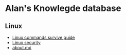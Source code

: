 # Alan's Knowlegde database 

## Linux 
- [Linux commands survive guide](./Linux/commands/linux_commands_survive_guide.md)
- [Linux security](security)
- [about.md](about.md)